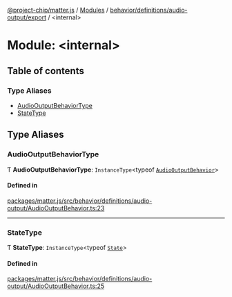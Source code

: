 [@project-chip/matter.js](../README.md) / [Modules](../modules.md) / [behavior/definitions/audio-output/export](behavior_definitions_audio_output_export.md) / \<internal\>

# Module: \<internal\>

## Table of contents

### Type Aliases

- [AudioOutputBehaviorType](behavior_definitions_audio_output_export._internal_.md#audiooutputbehaviortype)
- [StateType](behavior_definitions_audio_output_export._internal_.md#statetype)

## Type Aliases

### AudioOutputBehaviorType

Ƭ **AudioOutputBehaviorType**: `InstanceType`\<typeof [`AudioOutputBehavior`](behavior_definitions_audio_output_export.md#audiooutputbehavior)\>

#### Defined in

[packages/matter.js/src/behavior/definitions/audio-output/AudioOutputBehavior.ts:23](https://github.com/project-chip/matter.js/blob/6d3b6a5d957d88a9231d6ecab4bb41f8133112be/packages/matter.js/src/behavior/definitions/audio-output/AudioOutputBehavior.ts#L23)

___

### StateType

Ƭ **StateType**: `InstanceType`\<typeof [`State`](../classes/behavior_definitions_audio_output_export.AudioOutputServer.md#state-1)\>

#### Defined in

[packages/matter.js/src/behavior/definitions/audio-output/AudioOutputBehavior.ts:25](https://github.com/project-chip/matter.js/blob/6d3b6a5d957d88a9231d6ecab4bb41f8133112be/packages/matter.js/src/behavior/definitions/audio-output/AudioOutputBehavior.ts#L25)
